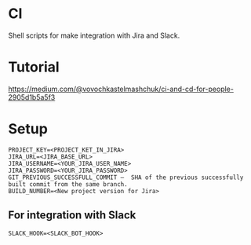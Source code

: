 # CI
Shell scripts for make integration with Jira and Slack.

# Tutorial
https://medium.com/@vovochkastelmashchuk/ci-and-cd-for-people-2905d1b5a5f3

# Setup
```
PROJECT_KEY=<PROJECT_KET_IN_JIRA>
JIRA_URL=<JIRA_BASE_URL>
JIRA_USERNAME=<YOUR_JIRA_USER_NAME>
JIRA_PASSWORD=<YOUR_JIRA_PASSWORD>
GIT_PREVIOUS_SUCCESSFULL_COMMIT —  SHA of the previous successfully built commit from the same branch.
BUILD_NUMBER=<New project version for Jira>
```
## For integration with Slack
```
SLACK_HOOK=<SLACK_BOT_HOOK>
```
